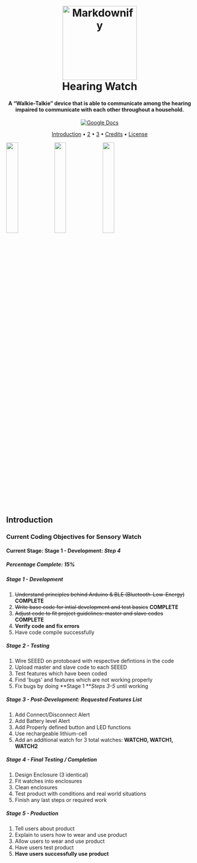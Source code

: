 <h1 align="center">
  <br>
  <a href="https://docs.google.com/document/d/1VPYujc2-mKvf3UGxPz-7_9Ledfa7l2QcfsUDcq5PTEI/edit#heading=h.mbsr366k1k91"><img src="https://statics3.seeedstudio.com/assets/img/common/logo_2018_horizontal.png" alt="Markdownify" width="200"></a>
  <br>
  Hearing Watch
  <br>
</h1>

<h4 align="center">A “Walkie-Talkie” device that is able to communicate among the hearing impaired to communicate with each other throughout a household.</h4>

<p align="center">
  <a href="https://docs.google.com/document/d/1VPYujc2-mKvf3UGxPz-7_9Ledfa7l2QcfsUDcq5PTEI/edit#">
    <img src="https://assets.readthedocs.org/static/projects/badges/unknown-flat.svg"
         alt="Google Docs">
<!-- unknown-flat.  , passing-flat r-->
  </a>
</p>

<p align="center">
  <a href="#introduction">Introduction</a> •
  <a href="#how-to-use">2</a> •
  <a href="#download">3</a> •
  <a href="#credits">Credits</a> •
  <a href="#license">License</a>
</p>

<img align="center" width="25%" height="25%" src="https://media.digikey.com/Photos/Seeed%20Technology%20Ltd/MFG_102010448.jpg">
<img align="center" width="25%" height="25%" src="https://cdn.cnx-software.com/wp-content/uploads/2021/12/XIAO-nRF52840-pinout.jpg">
<img align="center" width="25%" height="25%" src="https://m.media-amazon.com/images/S/aplus-media-library-service-media/d01a33a7-c795-4560-8128-c0fabe6935e5.__CR0,0,970,600_PT0_SX970_V1___.jpg">


## Introduction


### Current Coding Objectives for Sensory Watch
#### Current Stage: **Stage 1 - Development: *Step 4*** 
##### Percentage Complete: 15%

##### Stage 1 - Development

1. ~~Understand principles behind Arduino & BLE (Bluetooth-Low-Energy)~~ **COMPLETE**
2. ~~Write base code for intial development and test basics~~ **COMPLETE**
3. ~~Adjust code to fit project guidelines: master and slave codes~~ **COMPLETE**
4. **Verify code and fix errors**
5. Have code compile successfully

##### Stage 2 - Testing

1. Wire SEEED on protoboard with respective defintions in the code
2. Upload master and slave code to each SEEED
3. Test features which have been coded
4. Find 'bugs' and features which are not working properly
5. Fix bugs by doing **Stage 1 ***Steps 3-5* until working

##### Stage 3 - Post-Development: Requested Features List

1. Add Connect/Disconnect Alert
2. Add Battery level Alert
3. Add Properly defined button and LED functions
4. Use rechargeable lithium-cell
5. Add an additional watch for 3 total watches: **WATCH0, WATCH1, WATCH2** 

##### Stage 4 - Final Testing / Completion

1. Design Enclosure (3 identical)
2. Fit watches into enclosures
3. Clean enclosures
4. Test product with conditions and real world situations
5. Finish any last steps or required work

##### Stage 5 - Production

1. Tell users about product
2. Explain to users how to wear and use product
3. Allow users to wear and use product
4. Have users test product
5. **Have users successfully use product**
